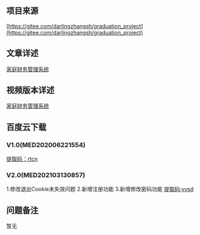## 项目来源
[https://gitee.com/darlingzhangsh/graduation_project](https://gitee.com/darlingzhangsh/graduation_project)
## 文章详述
[家庭财务管理系统](../detail/Thymeleaf+SpringBoot+Mybatis实现的家庭财务管理系统.md)
## 视频版本详述
[家庭财务管理系统](https://zhuanlan.zhihu.com/p/132508106)
## 百度云下载

### V1.0(MED202006221554)
[提取码：rtcn](https://pan.baidu.com/s/1gQJkGVs05IcfhnZZ0gSWRQ)
### V2.0(MED202103130857)
1.修改退出Cookie未失效问题
2.新增注册功能
3.新增修改密码功能
[提取码:yvsd](https://pan.baidu.com/s/1mQG9PiQ3YeZJcd8mZDpp0Q)
## 问题备注
暂无